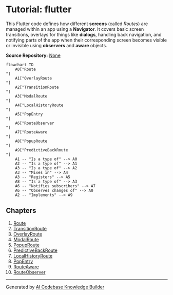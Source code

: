 # Tutorial: flutter

This Flutter code defines how different **screens** (called *Routes*) are managed within an app using a **Navigator**.
It covers basic screen transitions, overlays for things like **dialogs**, handling back navigation, and notifying parts of the app
when their corresponding screen becomes visible or invisible using **observers** and **aware** objects.


**Source Repository:** [None](None)

```mermaid
flowchart TD
    A0["Route
"]
    A1["OverlayRoute
"]
    A2["TransitionRoute
"]
    A3["ModalRoute
"]
    A4["LocalHistoryRoute
"]
    A5["PopEntry
"]
    A6["RouteObserver
"]
    A7["RouteAware
"]
    A8["PopupRoute
"]
    A9["PredictiveBackRoute
"]
    A1 -- "Is a type of" --> A0
    A2 -- "Is a type of" --> A1
    A3 -- "Is a type of" --> A2
    A3 -- "Mixes in" --> A4
    A3 -- "Registers" --> A5
    A8 -- "Is a type of" --> A3
    A6 -- "Notifies subscribers" --> A7
    A6 -- "Observes changes of" --> A0
    A2 -- "Implements" --> A9
```

## Chapters

1. [Route
](01_route_.md)
2. [TransitionRoute
](02_transitionroute_.md)
3. [OverlayRoute
](03_overlayroute_.md)
4. [ModalRoute
](04_modalroute_.md)
5. [PopupRoute
](05_popuproute_.md)
6. [PredictiveBackRoute
](06_predictivebackroute_.md)
7. [LocalHistoryRoute
](07_localhistoryroute_.md)
8. [PopEntry
](08_popentry_.md)
9. [RouteAware
](09_routeaware_.md)
10. [RouteObserver
](10_routeobserver_.md)


---

Generated by [AI Codebase Knowledge Builder](https://github.com/The-Pocket/Tutorial-Codebase-Knowledge)